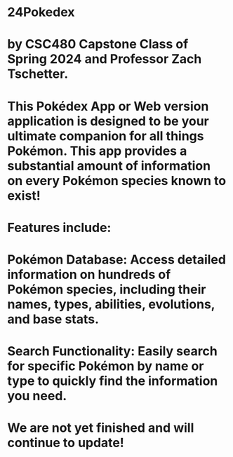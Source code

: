 # 24Pokedex 
# by CSC480 Capstone Class of Spring 2024 and Professor Zach Tschetter. 
# 
# This Pokédex App or Web version application is designed to be your ultimate companion for all things Pokémon. This app provides a substantial amount of information on every Pokémon species known to exist! 
# Features include: 
# Pokémon Database: Access detailed information on hundreds of Pokémon species, including their names, types, abilities, evolutions, and base stats.
# Search Functionality: Easily search for specific Pokémon by name or type to quickly find the information you need.
#
# We are not yet finished and will continue to update! 
